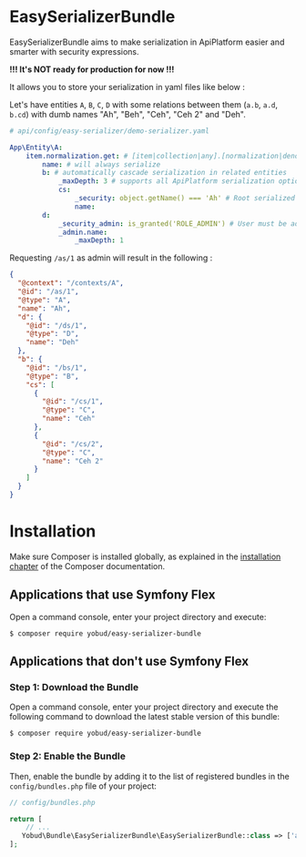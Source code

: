 EasySerializerBundle
====================

EasySerializerBundle aims to make serialization in ApiPlatform easier and smarter with security expressions.

**!!! It's NOT ready for production for now !!!**

It allows you to store your serialization in yaml files like below :

Let's have entities `A`, `B`, `C`, `D` with some relations between them (`a.b`, `a.d`, `b.cd`) with dumb names "Ah", "Beh", "Ceh", "Ceh 2" and "Deh".

```yaml
# api/config/easy-serializer/demo-serializer.yaml

App\Entity\A:
    item.normalization.get: # [item|collection|any].[normalization|denormalization|any].route_name
        name: # will always serialize
        b: # automatically cascade serialization in related entities
            _maxDepth: 3 # supports all ApiPlatform serialization options when prefixed with underscores
            cs:
                _security: object.getName() === 'Ah' # Root serialized object name (App\Entity\A) must be "Ah" to serialize cs and deeper
                name:
        d:
            _security_admin: is_granted('ROLE_ADMIN') # User must be admin path to get deeper serialization / security can be namespaced (here _admin)
            _admin.name:
                _maxDepth: 1

```

Requesting `/as/1` as admin will result in the following :
```json
{
  "@context": "/contexts/A",
  "@id": "/as/1",
  "@type": "A",
  "name": "Ah",
  "d": {
    "@id": "/ds/1",
    "@type": "D",
    "name": "Deh"
  },
  "b": {
    "@id": "/bs/1",
    "@type": "B",
    "cs": [
      {
        "@id": "/cs/1",
        "@type": "C",
        "name": "Ceh"
      },
      {
        "@id": "/cs/2",
        "@type": "C",
        "name": "Ceh 2"
      }
    ]
  }
}
```

Installation
============

Make sure Composer is installed globally, as explained in the
[installation chapter](https://getcomposer.org/doc/00-intro.md)
of the Composer documentation.

Applications that use Symfony Flex
----------------------------------

Open a command console, enter your project directory and execute:

```console
$ composer require yobud/easy-serializer-bundle
```

Applications that don't use Symfony Flex
----------------------------------------

### Step 1: Download the Bundle

Open a command console, enter your project directory and execute the
following command to download the latest stable version of this bundle:

```console
$ composer require yobud/easy-serializer-bundle
```

### Step 2: Enable the Bundle

Then, enable the bundle by adding it to the list of registered bundles
in the `config/bundles.php` file of your project:

```php
// config/bundles.php

return [
    // ...
   Yobud\Bundle\EasySerializerBundle\EasySerializerBundle::class => ['all' => true],
];
